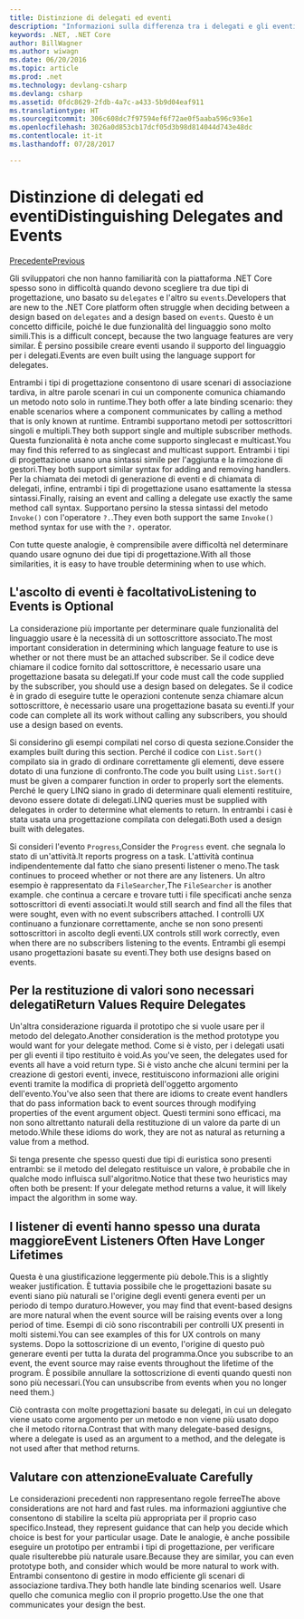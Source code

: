 ```yaml
---
title: Distinzione di delegati ed eventi
description: "Informazioni sulla differenza tra i delegati e gli eventi e su quando usare ognuna di queste funzionalità di .NET Core."
keywords: .NET, .NET Core
author: BillWagner
ms.author: wiwagn
ms.date: 06/20/2016
ms.topic: article
ms.prod: .net
ms.technology: devlang-csharp
ms.devlang: csharp
ms.assetid: 0fdc8629-2fdb-4a7c-a433-5b9d04eaf911
ms.translationtype: HT
ms.sourcegitcommit: 306c608dc7f97594ef6f72ae0f5aaba596c936e1
ms.openlocfilehash: 3026a0d853cb17dcf05d3b98d814044d743e48dc
ms.contentlocale: it-it
ms.lasthandoff: 07/28/2017

---
```


# <a name="distinguishing-delegates-and-events"></a><span data-ttu-id="faa0d-104">Distinzione di delegati ed eventi</span><span class="sxs-lookup"><span data-stu-id="faa0d-104">Distinguishing Delegates and Events</span></span>

[<span data-ttu-id="faa0d-105">Precedente</span><span class="sxs-lookup"><span data-stu-id="faa0d-105">Previous</span></span>](modern-events.md)

<span data-ttu-id="faa0d-106">Gli sviluppatori che non hanno familiarità con la piattaforma .NET Core spesso sono in difficoltà quando devono scegliere tra due tipi di progettazione, uno basato su `delegates` e l'altro su `events`.</span><span class="sxs-lookup"><span data-stu-id="faa0d-106">Developers that are new to the .NET Core platform often struggle when deciding between a design based on `delegates` and a design based on `events`.</span></span> <span data-ttu-id="faa0d-107">Questo è un concetto difficile, poiché le due funzionalità del linguaggio sono molto simili.</span><span class="sxs-lookup"><span data-stu-id="faa0d-107">This is a difficult concept, because the two language features are very similar.</span></span> <span data-ttu-id="faa0d-108">È persino possibile creare eventi usando il supporto del linguaggio per i delegati.</span><span class="sxs-lookup"><span data-stu-id="faa0d-108">Events are even built using the language support for delegates.</span></span> 

<span data-ttu-id="faa0d-109">Entrambi i tipi di progettazione consentono di usare scenari di associazione tardiva, in altre parole scenari in cui un componente comunica chiamando un metodo noto solo in runtime.</span><span class="sxs-lookup"><span data-stu-id="faa0d-109">They both offer a late binding scenario: they enable scenarios where a component communicates by calling a method that is only known at runtime.</span></span> <span data-ttu-id="faa0d-110">Entrambi supportano metodi per sottoscrittori singoli e multipli.</span><span class="sxs-lookup"><span data-stu-id="faa0d-110">They both support single and multiple subscriber methods.</span></span> <span data-ttu-id="faa0d-111">Questa funzionalità è nota anche come supporto singlecast e multicast.</span><span class="sxs-lookup"><span data-stu-id="faa0d-111">You may find this referred to as singlecast and multicast support.</span></span> <span data-ttu-id="faa0d-112">Entrambi i tipi di progettazione usano una sintassi simile per l'aggiunta e la rimozione di gestori.</span><span class="sxs-lookup"><span data-stu-id="faa0d-112">They both support similar syntax for adding and removing handlers.</span></span> <span data-ttu-id="faa0d-113">Per la chiamata dei metodi di generazione di eventi e di chiamata di delegati, infine, entrambi i tipi di progettazione usano esattamente la stessa sintassi.</span><span class="sxs-lookup"><span data-stu-id="faa0d-113">Finally, raising an event and calling a delegate use exactly the same method call syntax.</span></span> <span data-ttu-id="faa0d-114">Supportano persino la stessa sintassi del metodo `Invoke()` con l'operatore `?.`.</span><span class="sxs-lookup"><span data-stu-id="faa0d-114">They even both support the same `Invoke()` method syntax for use with the `?.` operator.</span></span>

<span data-ttu-id="faa0d-115">Con tutte queste analogie, è comprensibile avere difficoltà nel determinare quando usare ognuno dei due tipi di progettazione.</span><span class="sxs-lookup"><span data-stu-id="faa0d-115">With all those similarities, it is easy to have trouble determining when to use which.</span></span>

## <a name="listening-to-events-is-optional"></a><span data-ttu-id="faa0d-116">L'ascolto di eventi è facoltativo</span><span class="sxs-lookup"><span data-stu-id="faa0d-116">Listening to Events is Optional</span></span>

<span data-ttu-id="faa0d-117">La considerazione più importante per determinare quale funzionalità del linguaggio usare è la necessità di un sottoscrittore associato.</span><span class="sxs-lookup"><span data-stu-id="faa0d-117">The most important consideration in determining which language feature to use is whether or not there must be an attached subscriber.</span></span> <span data-ttu-id="faa0d-118">Se il codice deve chiamare il codice fornito dal sottoscrittore, è necessario usare una progettazione basata su delegati.</span><span class="sxs-lookup"><span data-stu-id="faa0d-118">If your code must call the code supplied by the subscriber, you should use a design based on delegates.</span></span> <span data-ttu-id="faa0d-119">Se il codice è in grado di eseguire tutte le operazioni contenute senza chiamare alcun sottoscrittore, è necessario usare una progettazione basata su eventi.</span><span class="sxs-lookup"><span data-stu-id="faa0d-119">If your code can complete all its work without calling any subscribers, you should use a design based on events.</span></span> 

<span data-ttu-id="faa0d-120">Si considerino gli esempi compilati nel corso di questa sezione.</span><span class="sxs-lookup"><span data-stu-id="faa0d-120">Consider the examples built during this section.</span></span> <span data-ttu-id="faa0d-121">Perché il codice con `List.Sort()` compilato sia in grado di ordinare correttamente gli elementi, deve essere dotato di una funzione di confronto.</span><span class="sxs-lookup"><span data-stu-id="faa0d-121">The code you built using `List.Sort()` must be given a comparer function in order to properly sort the elements.</span></span> <span data-ttu-id="faa0d-122">Perché le query LINQ siano in grado di determinare quali elementi restituire, devono essere dotate di delegati.</span><span class="sxs-lookup"><span data-stu-id="faa0d-122">LINQ queries must be supplied with delegates in order to determine what elements to return.</span></span> <span data-ttu-id="faa0d-123">In entrambi i casi è stata usata una progettazione compilata con delegati.</span><span class="sxs-lookup"><span data-stu-id="faa0d-123">Both used a design built with delegates.</span></span>

<span data-ttu-id="faa0d-124">Si consideri l'evento `Progress`,</span><span class="sxs-lookup"><span data-stu-id="faa0d-124">Consider the `Progress` event.</span></span> <span data-ttu-id="faa0d-125">che segnala lo stato di un'attività.</span><span class="sxs-lookup"><span data-stu-id="faa0d-125">It reports progress on a task.</span></span>
<span data-ttu-id="faa0d-126">L'attività continua indipendentemente dal fatto che siano presenti listener o meno.</span><span class="sxs-lookup"><span data-stu-id="faa0d-126">The task continues to proceed whether or not there are any listeners.</span></span>
<span data-ttu-id="faa0d-127">Un altro esempio è rappresentato da `FileSearcher`,</span><span class="sxs-lookup"><span data-stu-id="faa0d-127">The `FileSearcher` is another example.</span></span> <span data-ttu-id="faa0d-128">che continua a cercare e trovare tutti i file specificati anche senza sottoscrittori di eventi associati.</span><span class="sxs-lookup"><span data-stu-id="faa0d-128">It would still search and find all the files that were sought, even with no event subscribers attached.</span></span>
<span data-ttu-id="faa0d-129">I controlli UX continuano a funzionare correttamente, anche se non sono presenti sottoscrittori in ascolto degli eventi.</span><span class="sxs-lookup"><span data-stu-id="faa0d-129">UX controls still work correctly, even when there are no subscribers listening to the events.</span></span> <span data-ttu-id="faa0d-130">Entrambi gli esempi usano progettazioni basate su eventi.</span><span class="sxs-lookup"><span data-stu-id="faa0d-130">They both use designs based on events.</span></span>

## <a name="return-values-require-delegates"></a><span data-ttu-id="faa0d-131">Per la restituzione di valori sono necessari delegati</span><span class="sxs-lookup"><span data-stu-id="faa0d-131">Return Values Require Delegates</span></span>

<span data-ttu-id="faa0d-132">Un'altra considerazione riguarda il prototipo che si vuole usare per il metodo del delegato.</span><span class="sxs-lookup"><span data-stu-id="faa0d-132">Another consideration is the method prototype you would want for your delegate method.</span></span> <span data-ttu-id="faa0d-133">Come si è visto, per i delegati usati per gli eventi il tipo restituito è void.</span><span class="sxs-lookup"><span data-stu-id="faa0d-133">As you've seen, the delegates used for events all have a void return type.</span></span> <span data-ttu-id="faa0d-134">Si è visto anche che alcuni termini per la creazione di gestori eventi, invece, restituiscono informazioni alle origini eventi tramite la modifica di proprietà dell'oggetto argomento dell'evento.</span><span class="sxs-lookup"><span data-stu-id="faa0d-134">You've also seen that there are idioms to create event handlers that do pass information back to event sources through modifying properties of the event argument object.</span></span> <span data-ttu-id="faa0d-135">Questi termini sono efficaci, ma non sono altrettanto naturali della restituzione di un valore da parte di un metodo.</span><span class="sxs-lookup"><span data-stu-id="faa0d-135">While these idioms do work, they are not as natural as returning a value from a method.</span></span>

<span data-ttu-id="faa0d-136">Si tenga presente che spesso questi due tipi di euristica sono presenti entrambi: se il metodo del delegato restituisce un valore, è probabile che in qualche modo influisca sull'algoritmo.</span><span class="sxs-lookup"><span data-stu-id="faa0d-136">Notice that these two heuristics may often both be present: If your delegate method returns a value, it will likely impact the algorithm in some way.</span></span>

## <a name="event-listeners-often-have-longer-lifetimes"></a><span data-ttu-id="faa0d-137">I listener di eventi hanno spesso una durata maggiore</span><span class="sxs-lookup"><span data-stu-id="faa0d-137">Event Listeners Often Have Longer Lifetimes</span></span> 

<span data-ttu-id="faa0d-138">Questa è una giustificazione leggermente più debole.</span><span class="sxs-lookup"><span data-stu-id="faa0d-138">This is a slightly weaker justification.</span></span> <span data-ttu-id="faa0d-139">È tuttavia possibile che le progettazioni basate su eventi siano più naturali se l'origine degli eventi genera eventi per un periodo di tempo duraturo.</span><span class="sxs-lookup"><span data-stu-id="faa0d-139">However, you may find that event-based designs are more natural when the event source will be raising events over a long period of time.</span></span> <span data-ttu-id="faa0d-140">Esempi di ciò sono riscontrabili per controlli UX presenti in molti sistemi.</span><span class="sxs-lookup"><span data-stu-id="faa0d-140">You can see examples of this for UX controls on many systems.</span></span> <span data-ttu-id="faa0d-141">Dopo la sottoscrizione di un evento, l'origine di questo può generare eventi per tutta la durata del programma.</span><span class="sxs-lookup"><span data-stu-id="faa0d-141">Once you subscribe to an event, the event source may raise events throughout the lifetime of the program.</span></span>
<span data-ttu-id="faa0d-142">È possibile annullare la sottoscrizione di eventi quando questi non sono più necessari.</span><span class="sxs-lookup"><span data-stu-id="faa0d-142">(You can unsubscribe from events when you no longer need them.)</span></span>

<span data-ttu-id="faa0d-143">Ciò contrasta con molte progettazioni basate su delegati, in cui un delegato viene usato come argomento per un metodo e non viene più usato dopo che il metodo ritorna.</span><span class="sxs-lookup"><span data-stu-id="faa0d-143">Contrast that with many delegate-based designs, where a delegate is used as an argument to a method, and the delegate is not used after that method returns.</span></span>

## <a name="evaluate-carefully"></a><span data-ttu-id="faa0d-144">Valutare con attenzione</span><span class="sxs-lookup"><span data-stu-id="faa0d-144">Evaluate Carefully</span></span>

<span data-ttu-id="faa0d-145">Le considerazioni precedenti non rappresentano regole ferree</span><span class="sxs-lookup"><span data-stu-id="faa0d-145">The above considerations are not hard and fast rules.</span></span> <span data-ttu-id="faa0d-146">ma informazioni aggiuntive che consentono di stabilire la scelta più appropriata per il proprio caso specifico.</span><span class="sxs-lookup"><span data-stu-id="faa0d-146">Instead, they represent guidance that can help you decide which choice is best for your particular usage.</span></span> <span data-ttu-id="faa0d-147">Date le analogie, è anche possibile eseguire un prototipo per entrambi i tipi di progettazione, per verificare quale risulterebbe più naturale usare.</span><span class="sxs-lookup"><span data-stu-id="faa0d-147">Because they are similar, you can even prototype both, and consider which would be more natural to work with.</span></span> <span data-ttu-id="faa0d-148">Entrambi consentono di gestire in modo efficiente gli scenari di associazione tardiva.</span><span class="sxs-lookup"><span data-stu-id="faa0d-148">They both handle late binding scenarios well.</span></span> <span data-ttu-id="faa0d-149">Usare quello che comunica meglio con il proprio progetto.</span><span class="sxs-lookup"><span data-stu-id="faa0d-149">Use the one that communicates your design the best.</span></span>

